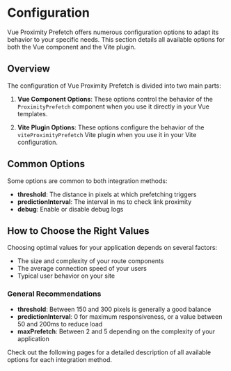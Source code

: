# Configuration

Vue Proximity Prefetch offers numerous configuration options to adapt its behavior to your specific needs. This section details all available options for both the Vue component and the Vite plugin.

## Overview

The configuration of Vue Proximity Prefetch is divided into two main parts:

1. **Vue Component Options**: These options control the behavior of the `ProximityPrefetch` component when you use it directly in your Vue templates.

2. **Vite Plugin Options**: These options configure the behavior of the `viteProximityPrefetch` Vite plugin when you use it in your Vite configuration.

## Common Options

Some options are common to both integration methods:

- **threshold**: The distance in pixels at which prefetching triggers
- **predictionInterval**: The interval in ms to check link proximity
- **debug**: Enable or disable debug logs

## How to Choose the Right Values

Choosing optimal values for your application depends on several factors:

- The size and complexity of your route components
- The average connection speed of your users
- Typical user behavior on your site

### General Recommendations

- **threshold**: Between 150 and 300 pixels is generally a good balance
- **predictionInterval**: 0 for maximum responsiveness, or a value between 50 and 200ms to reduce load
- **maxPrefetch**: Between 2 and 5 depending on the complexity of your application

Check out the following pages for a detailed description of all available options for each integration method.